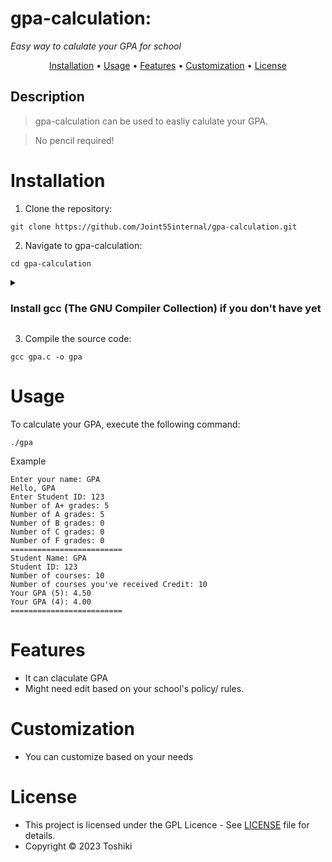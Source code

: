 # gpa-calculation: 
_Easy way to calulate your GPA for school_

<p align="center">
  <a href="#installation">Installation</a> •
  <a href="#usage">Usage</a> •
  <a href="#features">Features</a> •
  <a href="#customization">Customization</a> •
  <a href="#license">License</a>
</p> 

## Description
> gpa-calculation can be used to easliy calulate your GPA.

> No pencil required!

# Installation

1. Clone the repository:
```console
git clone https://github.com/Joint55internal/gpa-calculation.git
```
2. Navigate to gpa-calculation:
```console
cd gpa-calculation
```
<details id=0>
<summary><h3>Install gcc (The GNU Compiler Collection) if you don't have yet</h3></summary>

# _Mac OS_
Install homebrew (https://brew.sh/)
```
/bin/bash -c "$(curl -fsSL https://raw.githubusercontent.com/Homebrew/install/HEAD/install.sh)"
```
Install gcc
```
brew install gcc
```
# _Windows_
Download & Run setup-x86_64.exe from https://www.cygwin.com/install.html
```
jj
```

# _Linux_

Arch
```
sudo pacman -Syu
```
```
sudo pacman -S gcc
```
Debian
```
sudo apt update && upgrade
```
```
sudo apt install gcc
```
etc...

</details>

3. Compile the source code:

```console
gcc gpa.c -o gpa
```

# Usage
To calculate your GPA, execute the following command:
```console
./gpa
```
Example 
```
Enter your name: GPA
Hello, GPA
Enter Student ID: 123
Number of A+ grades: 5
Number of A grades: 5
Number of B grades: 0
Number of C grades: 0
Number of F grades: 0
=========================
Student Name: GPA
Student ID: 123
Number of courses: 10
Number of courses you've received Credit: 10
Your GPA (5): 4.50
Your GPA (4): 4.00
=========================
```
# Features

- It can claculate GPA
- Might need edit based on your school's policy/ rules. 

# Customization
- You can customize based on your needs

# License

- This project is licensed under the GPL Licence - See [LICENSE](/LICENSE) file for details.
- Copyright © 2023 Toshiki
